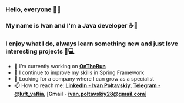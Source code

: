 ### Hello, everyone 🙋‍♂️
### My name is Ivan and I'm a Java developer ☕🌱
### I enjoy what I do, always learn something new and just love interesting projects 📰💻

- 🔭 I’m currently working on [**OnTheRun**](https://github.com/AlexandrVikhristyk/OnTheRun)
- 🌱 I continue to improve my skills in Spring Framework
- 🏣 Looking for a company where I can grow as a specialist
- 📫 How to reach me: [**LinkedIn** - **Ivan Poltavskiy**](https://www.linkedin.com/in/ivan-poltavskiy/), [**Telegram** - **@luft_vaflia**](https://t.me/luft_vaflia), [**Gmail** - **ivan.poltavskiy28@gmail.com**]



